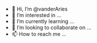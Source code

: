 - 👋 Hi, I’m @vanderAries
- 👀 I’m interested in ...
- 🌱 I’m currently learning ...
- 💞️ I’m looking to collaborate on ...
- 📫 How to reach me ...

<!---
vanderAries/vanderAries is a ✨ special ✨ repository because its `README.md` (this file) appears on your GitHub profile.
You can click the Preview link to take a look at your changes.
--->
